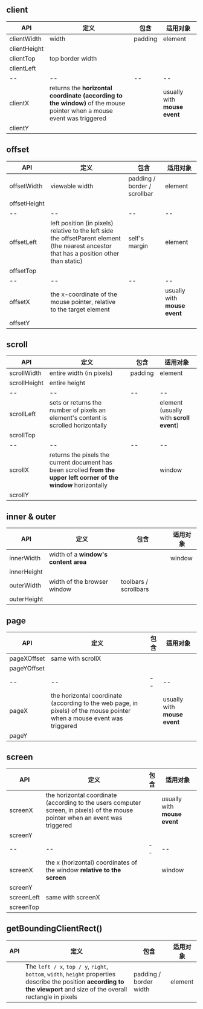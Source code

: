 ## client
|API|定义|包含|适用对象|
|--|--|--|--|
|clientWidth|width|padding|element|
|clientHeight||||
|clientTop|top border width|||
|clientLeft||||
|--|--|--|--|
|clientX|returns the **horizontal coordinate (according to the window)** of the mouse pointer when a mouse event was triggered||usually with **mouse event**|
|clientY||||
## offset
|API|定义|包含|适用对象|
|--|--|--|--|
|offsetWidth|viewable width|padding / border / scrollbar|element|
|offsetHeight||||
|--|--|--|--|
|offsetLeft|left position (in pixels) relative to the left side the offsetParent element (the nearest ancestor that has a position other than static)|self's margin|element|
|offsetTop||||
|--|--|--|--|
|offsetX|the x-coordinate of the mouse pointer, relative to the target element||usually with **mouse event**|
|offsetY||||
## scroll
|API|定义|包含|适用对象|
|--|--|--|--|
|scrollWidth|entire width (in pixels)|padding|element|
|scrollHeight|entire height|||
|--|--|--|--|
|scrollLeft|sets or returns the number of pixels an element's content is scrolled horizontally||element (usually with **scroll event**)|
|scrollTop||||
|--|--|--|--|
|scrollX|returns the pixels the current document has been scrolled **from the upper left corner of the window** horizontally||window|
|scrollY||||
## inner & outer
|API|定义|包含|适用对象|
|--|--|--|--|
|innerWidth|width of a **window's content area**||window|
|innerHeight||||
|outerWidth|width of the browser window|toolbars / scrollbars||
|outerHeight||||
## page
|API|定义|包含|适用对象|
|--|--|--|--|
|pageXOffset|same with scrollX|||
|pageYOffset||||
|--|--|--|--|
|pageX|the horizontal coordinate (according to the web page, in pixels) of the mouse pointer when a mouse event was triggered||usually with **mouse event**|
|pageY||||
## screen
|API|定义|包含|适用对象|
|--|--|--|--|
|screenX|the horizontal coordinate (according to the users computer screen, in pixels) of the mouse pointer when an event was triggered||usually with **mouse event**|
|screenY||||
|--|--|--|--|
|screenX|the x (horizontal) coordinates of the window **relative to the screen**||window|
|screenY||||
|screenLeft|same with screenX|||
|screenTop||||
## getBoundingClientRect()
|API|定义|包含|适用对象|
|--|--|--|--|
||The `left / x`, `top / y`, `right`, `bottom`, `width`, `height` properties describe the position **according to the viewport** and size of the overall rectangle in pixels|padding / border width|element|
